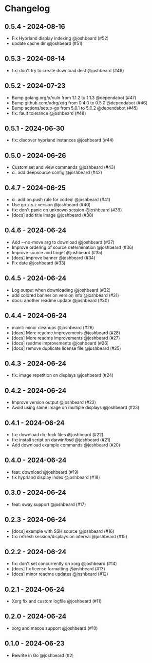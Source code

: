 # Changelog

## 0.5.4 - 2024-08-16

- Fix Hyprland display indexing @joshbeard (#52)
- update cache dir @joshbeard (#51)

## 0.5.3 - 2024-08-14

- fix: don't try to create download dest @joshbeard (#49)

## 0.5.2 - 2024-07-23

- Bump golang.org/x/vuln from 1.1.2 to 1.1.3 @dependabot (#47)
- Bump github.com/adrg/xdg from 0.4.0 to 0.5.0 @dependabot (#46)
- Bump actions/setup-go from 5.0.1 to 5.0.2 @dependabot (#45)
- fix: fault tolerance @joshbeard (#48)

## 0.5.1 - 2024-06-30

- fix: discover hyprland instances @joshbeard (#44)

## 0.5.0 - 2024-06-26

- Custom set and view commands @joshbeard (#43)
- ci: add deepsource config @joshbeard (#42)

## 0.4.7 - 2024-06-25

- ci: add on.push rule for codeql @joshbeard (#41)
- Use go x.y.z version @joshbeard (#40)
- fix: don't panic on unknown session @joshbeard (#39)
- [docs] add title image @joshbeard (#38)

## 0.4.6 - 2024-06-24

- Add --no-move arg to download @joshbeard (#37)
- Improve ordering of source determination @joshbeard (#36)
- Improve source and target @joshbeard (#35)
- [docs] improve banner @joshbeard (#34)
- Fix date @joshbeard (#33)

## 0.4.5 - 2024-06-24

- Log output when downloading @joshbeard (#32)
- add colored banner on version info @joshbeard (#31)
- docs: another readme update @joshbeard (#30)

## 0.4.4 - 2024-06-24

- maint: minor cleanups @joshbeard (#29)
- [docs] More readme improvements @joshbeard (#28)
- [docs] More readme improvements @joshbeard (#27)
- [docs] readme improvements @joshbeard (#26)
- [docs] remove duplicate license file @joshbeard (#25)

## 0.4.3 - 2024-06-24

- fix: image repetition on displays @joshbeard (#24)

## 0.4.2 - 2024-06-24

- Improve version output @joshbeard (#23)
- Avoid using same image on multiple displays @joshbeard (#23)

## 0.4.1 - 2024-06-24

- fix: download dir; lock files @joshbeard (#22)
- fix: install script on darwin/bsd @joshbeard (#21)
- Add download example commands @joshbeard (#20)

## 0.4.0 - 2024-06-24

- feat: download @joshbeard (#19)
- fix hyprland display index @joshbeard (#18)

## 0.3.0 - 2024-06-24

- feat: sway support @joshbeard (#17)

## 0.2.3 - 2024-06-24

- [docs] example with SSH source @joshbeard (#16)
- fix: refresh session/displays on interval @joshbeard (#15)

## 0.2.2 - 2024-06-24

- fix: don't set concurrently on xorg @joshbeard (#14)
- [docs] fix license formatting @joshbeard (#13)
- [docs] minor readme updates @joshbeard (#12)

## 0.2.1 - 2024-06-24

- Xorg fix and custom logfile @joshbeard (#11)

## 0.2.0 - 2024-06-24

- xorg and macos support @joshbeard (#10)

## 0.1.0 - 2024-06-23

- Rewrite in Go @joshbeard (#2)
